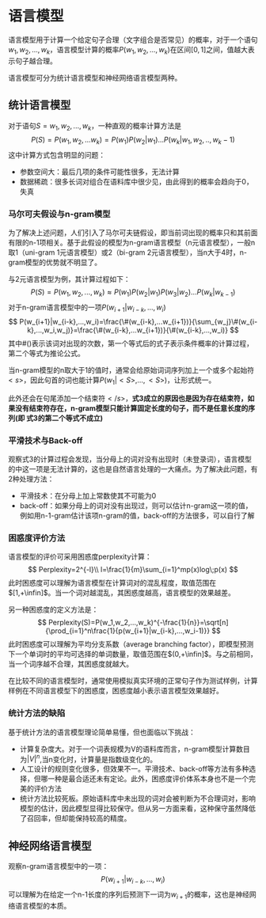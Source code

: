 # 语言模型

语言模型用于计算一个给定句子合理（文字组合是否常见）的概率，对于一个语句$w_1,w_2,...,w_k$，语言模型计算的概率$P(w_1,w_2,...,w_k)$在区间$[0,1]$之间，值越大表示句子越合理。

语言模型可分为统计语言模型和神经网络语言模型两种。

## 统计语言模型

对于语句$S=w_1,w_2,...,w_k$，一种直观的概率计算方法是
$$
P(S)=P(w_1,w_2,...w_k)=P(w_1)P(w_2|w_1)...P(w_k|w_1,w_2,..,w_k-1)
$$
这中计算方式包含明显的问题：

- 参数空间大：最后几项的条件可能性很多，无法计算
- 数据稀疏：很多长词对组合在语料库中很少见，由此得到的概率会趋向于0，失真

### 马尔可夫假设与n-gram模型

为了解决上述问题，人们引入了马尔可夫链假设，即当前词出现的概率只和其前面有限的n-1项相关。基于此假设的模型为n-gram语言模型（n元语言模型），一般n取1（uni-gram 1元语言模型）或2（bi-gram 2元语言模型），当n大于4时，n-gram模型的优势就不明显了。

与2元语言模型为例，其计算过程如下：
$$
P(S)=P(w_1,w_2,...,w_k)\approx P(w_1)P(w_2|w_1)P(w_3|w_2)...P(w_k|w_{k-1})
$$
对于n-gram语言模型中的一项$P(w_{i+1}|w_{i-k},...,w_i)$
$$
P(w_{i+1}|w_{i-k},...,w_i)=\frac{\#(w_{i-k},...w_{i+1})}{\sum_{w_j}\#(w_{i-k},...,w_i,w_j)}=\frac{\#(w_{i-k},...w_{i+1})}{\#(w_{i-k},...,w_i)}
$$
其中$\#()$表示该词对出现的次数，第一个等式后的式子表示条件概率的计算过程，第二个等式为推论公式。

当n-gram模型的n取大于1的值时，通常会给原始词词序列加上一个或多个起始符$<s>$，因此句首的词也能计算$P(w_1|<S>,...,<S>)$，让形式统一。

此外还会在句尾添加一个结束符$</s>$，**式3成立的原因也是因为存在结束符，如果没有结束符存在，n-gram模型只能计算固定长度的句子，而不是任意长度的序列(即 式3的第二个等式不成立)**



### 平滑技术与Back-off

观察式3的计算过程会发现，当分母上的词对没有出现时（未登录词<OOV>），语言模型的中这一项是无法计算的，这也是自然语言处理的一大痛点。为了解决此问题，有2种处理方法：

- 平滑技术：在分母上加上常数使其不可能为0
- back-off：如果分母上的词对没有出现过，则可以估计n-gram这一项的值，例如用n-1-gram估计该项n-gram的值，back-off的方法很多，可以自行了解

### 困惑度评价方法

语言模型的评价可采用困惑度perplexity计算：
$$
Perplexity=2^{-l}\\
l=\frac{1}{m}\sum_{i=1}^mp(x)log\;p(x)
$$
此时困惑度可以理解为语言模型在计算词对的混乱程度，取值范围在$[1,+\infin]$。当一个词对越混乱，其困惑度越高，语言模型的效果越差。

另一种困惑度的定义方法是：
$$
Perplexity(S)=P(w_1,w_2,...,w_k)^{-\frac{1}{n}}=\sqrt[n]{\prod_{i=1}^n\frac{1}{p(w_{i+1}|w_{i-k},...,w_i-1)}}
$$
此时困惑度可以理解为平均分支系数（average branching factor），即模型预测下一个单词时的平均可选择的单词数量，取值范围在$(0,+\infin]$。与之前相同，当一个词序越不合理，其困惑度就越大。

在比较不同的语言模型时，通常使用模拟真实环境的正常句子作为测试样例，计算样例在不同语言模型下的困惑度，困惑度越小表示语言模型效果越好。

### 统计方法的缺陷

基于统计方法的语言模型理论简单易懂，但也面临以下挑战：

- 计算复杂度大。对于一个词表规模为V的语料库而言，n-gram模型计算数目为$|V|^n$,当n变化时，计算量是指数级变化的。
- 人工设计的规则变化很多，但效果不一。平滑技术、back-off等方法有多种选择，但哪一种是最合适还未有定论。此外，困惑度评价体系本身也不是一个完美的评价方法
- 统计方法比较死板。原始语料库中未出现的词对会被判断为不合理词对，影响模型的估计，因此模型显得比较保守。但从另一方面来看，这种保守虽然降低了召回率，但却能保持较高的精度。



## 神经网络语言模型

观察n-gram语言模型中的一项：
$$
P(w_{i+1}|w_{i-k},...,w_i)
$$
可以理解为在给定一个n-1长度的序列后预测下一词为$w_{i+1}$的概率，这也是神经网络语言模型的本质。

